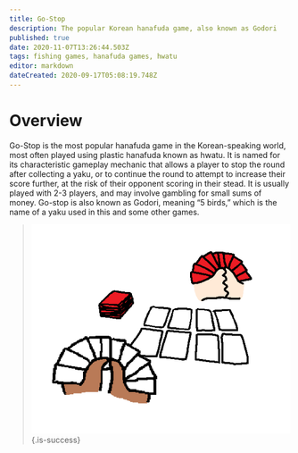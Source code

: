 ```yaml
---
title: Go-Stop
description: The popular Korean hanafuda game, also known as Godori
published: true
date: 2020-11-07T13:26:44.503Z
tags: fishing games, hanafuda games, hwatu
editor: markdown
dateCreated: 2020-09-17T05:08:19.748Z
---
```


# Overview
Go-Stop is the most popular hanafuda game in the Korean-speaking world, most often played using plastic hanafuda known as hwatu. It is named for its characteristic gameplay mechanic that allows a player to stop the round after collecting a yaku, or to continue the round to attempt to increase their score further, at the risk of their opponent scoring in their stead. It is usually played with 2-3 players, and may involve gambling for small sums of money. Go-stop is also known as Godori, meaning “5 birds,” which is the name of a yaku used in this and some other games.

> ![go-stop_setup.png](/hanafuda/8field10hand_setup.png)
{.is-success}

